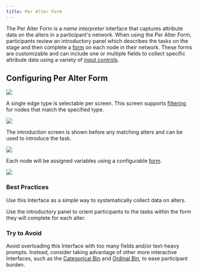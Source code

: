 ```yaml
---
title: Per Alter Form
---
```


<InterfaceSummary
  title="Per Alter Form"
  image="/assets/img/interface-documentation/per-alter-form/example.png"
  type="Name Interpreter"
  creates="Attribute data on a single node type"
  usesprompts="false"
/>

The Per Alter Form is a _name interpreter_ interface that captures attribute data on the alters in a participant's network. When using the Per Alter Form, participants review an introductory panel which describes the tasks on the stage and then complete a [form](../key-concepts/forms) on each node in their network. These forms are customizable and can include one or multiple fields to collect specific attribute data using a variety of [input controls](../key-concepts/input-controls).

## Configuring Per Alter Form

![](/assets/img/interface-documentation/per-alter-form/add-screen.png)

A single edge type is selectable per screen. This screen supports [filtering](../key-concepts/network-filtering) for nodes that match the specified type.

![](/assets/img/interface-documentation/per-alter-form/architect-node-type.png)

The introduction screen is shown before any matching alters and can be used to introduce the task.

![](/assets/img/interface-documentation/per-alter-form/architect-intro.png)

Each node will be assigned variables using a configurable [form](../key-concepts/forms).

![](/assets/img/interface-documentation/per-alter-form/architect-form.png)

### Best Practices

<GoodPractice>

Use this Interface as a simple way to systematically collect data on alters.

</GoodPractice>

<GoodPractice>

Use the introductory panel to orient participants to the tasks within the form they will complete for each alter.

</GoodPractice>

### Try to Avoid

<BadPractice>

Avoid overloading this Interface with too many fields and/or text-heavy prompts. Instead, consider taking advantage of other more interactive Interfaces, such as the [Categorical Bin](../interface-documentation/categorical-bin) and [Ordinal Bin](../interface-documentation/ordinal-bin), to ease participant burden.

</BadPractice>
